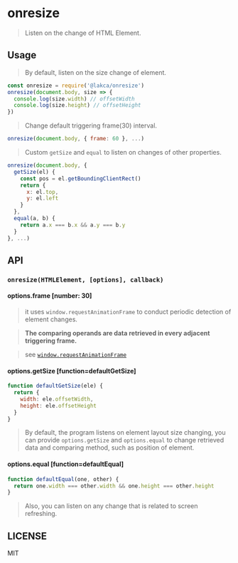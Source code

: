 # onresize

> Listen on the change of HTML Element.

## Usage

> By default, listen on the size change of element.

```js
const onresize = require('@lakca/onresize')
onresize(document.body, size => {
  console.log(size.width) // offsetWidth
  console.log(size.height) // offsetHeight
})
```

> Change default triggering frame(30) interval.

```js
onresize(document.body, { frame: 60 }, ...)
```

> Custom `getSize` and `equal` to listen on changes of other properties.

```js
onresize(document.body, {
  getSize(el) {
    const pos = el.getBoundingClientRect()
    return {
      x: el.top,
      y: el.left
    }
  },
  equal(a, b) {
    return a.x === b.x && a.y === b.y
  }
}, ...)
```

## API

### `onresize(HTMLElement, [options], callback)`

#### options.frame [number: 30]

> it uses `window.requestAnimationFrame` to conduct periodic detection of element changes.

> **The comparing operands are data retrieved in every adjacent triggering frame.**

> see [`window.requestAnimationFrame`](https://developer.mozilla.org/en-US/docs/Web/API/window/requestAnimationFrame)

#### options.getSize [function=defaultGetSize]

```js
function defaultGetSize(ele) {
  return {
    width: ele.offsetWidth,
    height: ele.offsetHeight
  }
}
```

> By default, the program listens on element layout size changing, you can provide `options.getSize` and `options.equal` to change retrieved data and comparing method, such as position of element.

#### options.equal [function=defaultEqual]

```js
function defaultEqual(one, other) {
  return one.width === other.width && one.height === other.height
}
```

> Also, you can listen on any change that is related to screen refreshing.

## LICENSE

MIT
